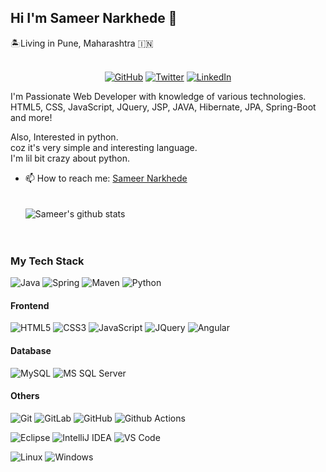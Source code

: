 ## Hi I'm Sameer Narkhede 👋

<!-- ![Sameer Narkhede](https://github.com/narkhedesam/narkhedesam/blob/master/sam.jpg "Sameer") -->

:desert_island:Living in Pune, Maharashtra :india:
<br/><br/>
<p align="center">
	<a href="https://github.com/narkhedesam"><img src="https://img.shields.io/github/followers/narkhedesam.svg?label=GitHub&style=social" alt="GitHub"></a>
	<a href="https://twitter.com/narkhedesam"><img src="https://img.shields.io/twitter/follow/narkhedesam?label=Twitter&style=social" alt="Twitter"></a>
	<a href="www.linkedin.com/in/sameer-narkhede"><img src="https://img.shields.io/badge/LinkedIn--_.svg?style=social&logo=linkedin" alt="LinkedIn"></a>
</p>
I'm Passionate Web Developer with knowledge of various technologies.<br/>
HTML5, CSS, JavaScript, JQuery, JSP, JAVA, Hibernate, JPA, Spring-Boot and more!

Also, Interested in python.<br/>coz it's very simple and interesting language.<br/>
I'm lil bit crazy about python.

- 📫 How to reach me: [Sameer Narkhede](mailto:narkhedesam@gmail.com?subject=[GitHub]%20From%20Profile)
<br/><br/><br/>
![Sameer's github stats](https://github-readme-stats.vercel.app/api?username=narkhedesam&show_icons=true)
<br/><br/><br/>
### My Tech Stack

![Java](http://img.shields.io/badge/-Java-007396?style=flat-square&logo=java&logoColor=ffffff)
![Spring](http://img.shields.io/badge/-Spring-6DB33F?style=flat-square&logo=spring&logoColor=ffffff)
![Maven](http://img.shields.io/badge/-Maven-1565c0?style=flat-square&logo=apache-maven)
![Python](http://img.shields.io/badge/-Python-000000?style=flat-square&logo=python)

#### Frontend
![HTML5](https://img.shields.io/badge/-HTML5-%23E44D27?style=flat-square&logo=html5&logoColor=ffffff)
![CSS3](https://img.shields.io/badge/-CSS3-%231572B6?style=flat-square&logo=css3)
![JavaScript](https://img.shields.io/badge/-JavaScript-%23F7DF1C?style=flat-square&logo=javascript&logoColor=000000&labelColor=%23F7DF1C&color=%23FFCE5A)
![JQuery](https://img.shields.io/badge/-JQuery-%23F7DF1C?style=flat-square&logo=JQuery&logoColor=000000&labelColor=%23F7DF1C&color=%23FFCE5A)
![Angular](https://img.shields.io/badge/-Angular-red?style=flat-square&logo=angular&logoColor=ffffff)

#### Database
![MySQL](http://img.shields.io/badge/-MySQL-blue?style=flat-square&logo=MySQL&logoColor=ffffff)
![MS SQL Server](http://img.shields.io/badge/-MS%20SQL%20Server-CC2927?style=flat-square&logo=microsoft-sql-server&logoColor=ffffff)

#### Others
![Git](https://img.shields.io/badge/-Git-%23F05032?style=flat-square&logo=git&logoColor=%23ffffff)
![GitLab](https://img.shields.io/badge/-GitLab-FCA121?style=flat-square&logo=gitlab)
![GitHub](https://img.shields.io/badge/-GitHub-181717?style=flat-square&logo=github)
![Github Actions](http://img.shields.io/badge/-Github%20Actions-2088FF?style=flat-square&logo=github-actions&logoColor=ffffff)

![Eclipse](http://img.shields.io/badge/-Eclipse-2c225500?style=flat-square&logo=eclipse&logoColor=2c2255)
![IntelliJ IDEA](http://img.shields.io/badge/-IntelliJ%20IDEA-000000?style=flat-square&logo=intellij-idea&logoColor=ffffff)
![VS Code](http://img.shields.io/badge/-VS%20Code-007ACC?style=flat-square&logo=visual-studio-code&logoColor=ffffff)


![Linux](http://img.shields.io/badge/-Linux-A81D33?style=flat-square&logo=linux&logoColor=ffffff)
![Windows](http://img.shields.io/badge/-Windows-0078D6?style=flat-square&logo=windows&logoColor=ffffff)
